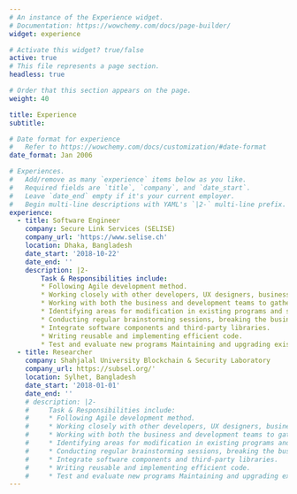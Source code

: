 ```yaml
---
# An instance of the Experience widget.
# Documentation: https://wowchemy.com/docs/page-builder/
widget: experience

# Activate this widget? true/false
active: true
# This file represents a page section.
headless: true

# Order that this section appears on the page.
weight: 40

title: Experience
subtitle:

# Date format for experience
#   Refer to https://wowchemy.com/docs/customization/#date-format
date_format: Jan 2006

# Experiences.
#   Add/remove as many `experience` items below as you like.
#   Required fields are `title`, `company`, and `date_start`.
#   Leave `date_end` empty if it's your current employer.
#   Begin multi-line descriptions with YAML's `|2-` multi-line prefix.
experience:
  - title: Software Engineer
    company: Secure Link Services (SELISE)
    company_url: 'https://www.selise.ch'
    location: Dhaka, Bangladesh
    date_start: '2018-10-22'
    date_end: ''
    description: |2-
        Task & Responsibilities include:
        * Following Agile development method. 
        * Working closely with other developers, UX designers, business and systems analysts. 
        * Working with both the business and development teams to gather and analyze the business requirement. 
        * Identifying areas for modification in existing programs and subsequently developing these modifications.
        * Conducting regular brainstorming sessions, breaking the business story into smaller tasks and subtasks. Research, design, implement and manage project.
        * Integrate software components and third-party libraries.
        * Writing reusable and implementing efficient code. 
        * Test and evaluate new programs Maintaining and upgrading existing systems
  - title: Researcher
    company: Shahjalal University Blockchain & Security Laboratory
    company_url: https://subsel.org/'
    location: Sylhet, Bangladesh
    date_start: '2018-01-01'
    date_end: ''
    # description: |2-
    #     Task & Responsibilities include:
    #     * Following Agile development method. 
    #     * Working closely with other developers, UX designers, business and systems analysts. 
    #     * Working with both the business and development teams to gather and analyze the business requirement. 
    #     * Identifying areas for modification in existing programs and subsequently developing these modifications.
    #     * Conducting regular brainstorming sessions, breaking the business story into smaller tasks and subtasks. Research, design, implement and manage project.
    #     * Integrate software components and third-party libraries.
    #     * Writing reusable and implementing efficient code. 
    #     * Test and evaluate new programs Maintaining and upgrading existing systems
---
```

